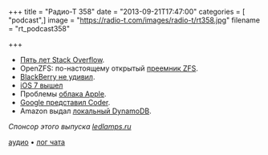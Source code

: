 +++
title = "Радио-Т 358"
date = "2013-09-21T17:47:00"
categories = [ "podcast",]
image = "https://radio-t.com/images/radio-t/rt358.jpg"
filename = "rt_podcast358"

+++

* [Пять лет Stack Overflow](http://habrahabr.ru/post/194036/).
* OpenZFS: по-настоящему открытый [преемник ZFS](http://habrahabr.ru/post/194168/).
* [BlackBerry не удивил](http://press.blackberry.com/financial/2013/blackberry-announces-preliminary-second-quarter-fiscal-2014-resu.html).
* [iOS 7 вышел](http://www.theguardian.com/technology/2013/sep/18/ios-7-review-apple)
* Проблемы [облaка Apple](http://www.telegraph.co.uk/technology/apple/iphone/10319579/iOS-7-download-problems-as-Apples-servers-struggle.html).
* [Google представил Coder](http://habrahabr.ru/post/194012/).
* Amazon выдал [локальный DynamoDB](http://gigaom.com/2013/09/13/amazon-goes-local-with-dynamodb-kinda/).

_Спонсор этого выпуска [ledlamps.ru](http://ledlamps.ru)_

[аудио](http://cdn.radio-t.com/rt_podcast358.mp3) • [лог чата](http://chat.radio-t.com/logs/radio-t-358.html)
<audio src="http://cdn.radio-t.com/rt_podcast358.mp3" preload="none"></audio>
